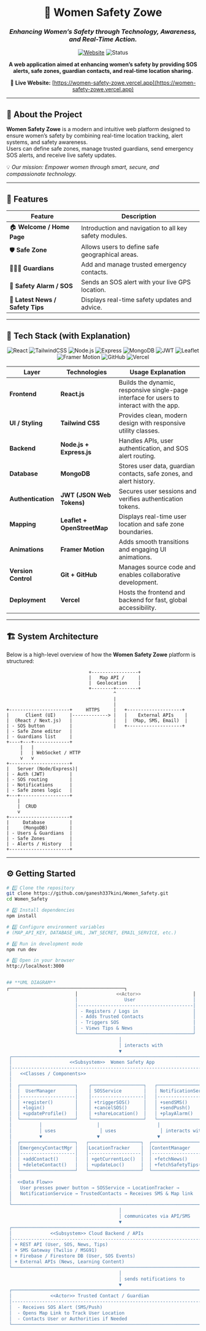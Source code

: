 <!-- PROJECT HEADER -->
<div align="center">

# 💖 Women Safety Zowe  

### _Enhancing Women’s Safety through Technology, Awareness, and Real-Time Action._

[![Website](https://img.shields.io/website?url=https%3A%2F%2Fwomen-safety-zowe.vercel.app&style=flat-square&color=brightgreen)](https://women-safety-zowe.vercel.app)
![Status](https://img.shields.io/badge/Status-Active-success?style=flat-square)

<p align="center">
  <b>A web application aimed at enhancing women’s safety by providing SOS alerts, safe zones, guardian contacts, and real-time location sharing.</b>
</p>

🔗 **Live Website:** [https://women-safety-zowe.vercel.app](https://women-safety-zowe.vercel.app)

</div>

---

## 🌸 About the Project

**Women Safety Zowe** is a modern and intuitive web platform designed to ensure women’s safety by combining real-time location tracking, alert systems, and safety awareness.  
Users can define safe zones, manage trusted guardians, send emergency SOS alerts, and receive live safety updates.

💡 _Our mission: Empower women through smart, secure, and compassionate technology._

---

## 🌟 Features

| Feature | Description |
|----------|--------------|
| 🏠 **Welcome / Home Page** | Introduction and navigation to all key safety modules. |
| 🛡️ **Safe Zone** | Allows users to define safe geographical areas. |
| 👨‍👩‍👧 **Guardians** | Add and manage trusted emergency contacts. |
| 🚨 **Safety Alarm / SOS** | Sends an SOS alert with your live GPS location. |
| 📰 **Latest News / Safety Tips** | Displays real-time safety updates and advice. |

---

## 🧠 Tech Stack (with Explanation)

<div align="center">

![React](https://img.shields.io/badge/Frontend-React-61DAFB?logo=react&style=for-the-badge)
![TailwindCSS](https://img.shields.io/badge/UI-TailwindCSS-38B2AC?logo=tailwindcss&style=for-the-badge)
![Node.js](https://img.shields.io/badge/Backend-Node.js-68A063?logo=node.js&style=for-the-badge)
![Express](https://img.shields.io/badge/API-Express-000000?logo=express&style=for-the-badge)
![MongoDB](https://img.shields.io/badge/Database-MongoDB-4EA94B?logo=mongodb&style=for-the-badge)
![JWT](https://img.shields.io/badge/Auth-JWT-orange?logo=jsonwebtokens&style=for-the-badge)
![Leaflet](https://img.shields.io/badge/Map-Leaflet-199900?logo=leaflet&style=for-the-badge)
![Framer Motion](https://img.shields.io/badge/Animation-Framer--Motion-0055FF?logo=framer&style=for-the-badge)
![GitHub](https://img.shields.io/badge/Version--Control-GitHub-181717?logo=github&style=for-the-badge)
![Vercel](https://img.shields.io/badge/Deployment-Vercel-000000?logo=vercel&style=for-the-badge)

</div>

| Layer | Technologies | Usage Explanation |
|-------|---------------|-------------------|
| **Frontend** | **React.js** | Builds the dynamic, responsive single-page interface for users to interact with the app. |
| **UI / Styling** | **Tailwind CSS** | Provides clean, modern design with responsive utility classes. |
| **Backend** | **Node.js + Express.js** | Handles APIs, user authentication, and SOS alert routing. |
| **Database** | **MongoDB** | Stores user data, guardian contacts, safe zones, and alert history. |
| **Authentication** | **JWT (JSON Web Tokens)** | Secures user sessions and verifies authentication tokens. |
| **Mapping** | **Leaflet + OpenStreetMap** | Displays real-time user location and safe zone boundaries. |
| **Animations** | **Framer Motion** | Adds smooth transitions and engaging UI animations. |
| **Version Control** | **Git + GitHub** | Manages source code and enables collaborative development. |
| **Deployment** | **Vercel** | Hosts the frontend and backend for fast, global accessibility. |

---

## 🏗️ System Architecture

Below is a high-level overview of how the **Women Safety Zowe** platform is structured:

```
                              +-----------------+
                              |   Map API /     |
                              |  Geolocation    |
                              +--------+--------+
                                       ^
                                       |
                                       |
+----------------------+     HTTPS     |   +--------------------+
|      Client (UI)     |-------------> |   |    External APIs    |
|  (React / Next.js)   |               |   |  (Map, SMS, Email)  |
| - SOS button         |               |   +--------------------+
| - Safe Zone editor   |
| - Guardians list     |
+----+---+-------------+
     |   |
     |   | WebSocket / HTTP
     v   v
+----------------------+
|   Server (Node/Express)|
| - Auth (JWT)         |
| - SOS routing        |
| - Notifications      |
| - Safe zones logic   |
+---+------------------+
    |
    |  CRUD
    v
+----------------------+
|     Database         |
|     (MongoDB)        |
| - Users & Guardians  |
| - Safe Zones         |
| - Alerts / History   |
+----------------------+
```




---

## ⚙️ Getting Started 

```bash
# 1️⃣ Clone the repository
git clone https://github.com/ganesh337kini/Women_Safety.git
cd Women_Safety

# 2️⃣ Install dependencies
npm install

# 3️⃣ Configure environment variables
# (MAP_API_KEY, DATABASE_URL, JWT_SECRET, EMAIL_SERVICE, etc.)

# 4️⃣ Run in development mode
npm run dev

# 5️⃣ Open in your browser
http://localhost:3000


## **UML DIAGRAM**
┌──────────────────────────────────────────┐
                         │              <<Actor>>                   │
                         │                 User                     │
                         │------------------------------------------│
                         │ - Registers / Logs in                    │
                         │ - Adds Trusted Contacts                  │
                         │ - Triggers SOS                           │
                         │ - Views Tips & News                      │
                         └──────────────────────────────────────────┘
                                         │
                                         │ interacts with
                                         ▼
 ┌─────────────────────────────────────────────────────────────────────────────┐
 │                     <<Subsystem>>  Women Safety App                         │
 │-----------------------------------------------------------------------------│
 │   <<Classes / Components>>                                                  │
 │                                                                             │
 │  ┌────────────────────┐    ┌───────────────────┐   ┌─────────────────────┐  │
 │  │  UserManager       │    │ SOSService        │   │ NotificationService │  │
 │  │--------------------│    │-------------------│   │---------------------│  │
 │  │ +register()        │    │ +triggerSOS()     │   │ +sendSMS()          │  │
 │  │ +login()           │    │ +cancelSOS()      │   │ +sendPush()         │  │
 │  │ +updateProfile()   │    │ +shareLocation()  │   │ +playAlarm()        │  │
 │  └────────────────────┘    └───────────────────┘   └─────────────────────┘  │
 │          │                    │                     │                       │
 │          │ uses                │ uses                │ interacts with        │
 │          ▼                    ▼                     ▼                       │
 │  ┌────────────────────┐   ┌───────────────────┐  ┌──────────────────────┐   │
 │  │EmergencyContactMgr │   │LocationTracker    │  │ContentManager        │   │
 │  │--------------------│   │-------------------│  │----------------------│   │
 │  │ +addContact()      │   │ +getCurrentLoc()  │  │ +fetchNews()         │   │
 │  │ +deleteContact()   │   │ +updateLoc()      │  │ +fetchSafetyTips()   │   │
 │  └────────────────────┘   └───────────────────┘  └──────────────────────┘   │
 │                                                                             │
 │  <<Data Flow>>                                                              │
 │   User presses power button → SOSService → LocationTracker →                │
 │   NotificationService → TrustedContacts → Receives SMS & Map link           │
 │                                                                             │
 └─────────────────────────────────────────────────────────────────────────────┘
                                         │
                                         │ communicates via API/SMS
                                         ▼
 ┌─────────────────────────────────────────────────────────────────────────────┐
 │              <<Subsystem>> Cloud Backend / APIs                             │
 │-----------------------------------------------------------------------------│
 │ + REST API (User, SOS, News, Tips)                                          │
 │ + SMS Gateway (Twilio / MSG91)                                              │
 │ + Firebase / Firestore DB (User, SOS Events)                                │
 │ + External APIs (News, Learning Content)                                    │
 └─────────────────────────────────────────────────────────────────────────────┘
                                         │
                                         │ sends notifications to
                                         ▼
 ┌─────────────────────────────────────────────────────────────────────────────┐
 │              <<Actor>> Trusted Contact / Guardian                           │
 │-----------------------------------------------------------------------------│
 │  - Receives SOS Alert (SMS/Push)                                            │
 │  - Opens Map Link to Track User Location                                    │
 │  - Contacts User or Authorities if Needed                                   │
 └─────────────────────────────────────────────────────────────────────────────┘
